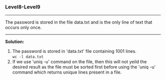 ### Level8-Level9
<hr/>
The password is stored in the file data.txt and is the only line of text that occurs only once.
<hr/>
<b>Solution:</b><br/>
<p>
<ol>
<li>The password is stored in 'data.txt' file containing 1001 lines.<br/>
<code>wc -l data.txt</code></li>

<li>If we use 'uniq -u' command on the file, then this will not yeild the desired result as the file must be sorted first before using the 'uniq -u' command which returns unique lines present in a file.</li>
